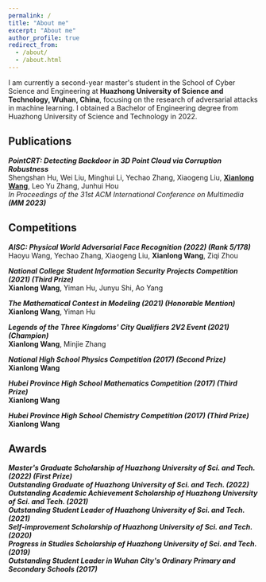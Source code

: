 ```yaml
---
permalink: /
title: "About me"
excerpt: "About me"
author_profile: true
redirect_from: 
  - /about/
  - /about.html
---
```


I am currently a second-year master's student in the School of Cyber Science and Engineering at **Huazhong University of Science and Technology, Wuhan, China**, focusing on the research of adversarial attacks in machine learning. I obtained a Bachelor of Engineering degree from Huazhong University of Science and Technology in 2022.


 

Publications
------
***PointCRT: Detecting Backdoor in 3D Point Cloud via Corruption Robustness***   
Shengshan Hu, Wei Liu, Minghui Li, Yechao Zhang, Xiaogeng Liu, <u>**Xianlong Wang**</u>, Leo Yu Zhang, Junhui Hou  
_In Proceedings of the 31st ACM International Conference on Multimedia **(MM 2023)**_

Competitions
------
***AISC: Physical World Adversarial Face Recognition (2022) (Rank 5/178)***  
Haoyu Wang, Yechao Zhang, Xiaogeng Liu, **Xianlong Wang**, Ziqi Zhou  

***National College Student Information Security Projects Competition (2021) (Third Prize)***  
**Xianlong Wang**, Yiman Hu, Junyu Shi, Ao Yang  

***The Mathematical Contest in Modeling (2021) (Honorable Mention)***  
**Xianlong Wang**, Yiman Hu  

***Legends of the Three Kingdoms' City Qualifiers 2V2 Event (2021) (Champion)***  
**Xianlong Wang**, Minjie Zhang  

***National High School Physics Competition (2017) (Second Prize)***  
**Xianlong Wang**  

***Hubei Province High School Mathematics Competition (2017) (Third Prize)***  
**Xianlong Wang**  

***Hubei Province High School Chemistry Competition (2017) (Third Prize)***  
**Xianlong Wang**  

Awards
------
***Master's Graduate Scholarship of Huazhong University of Sci. and Tech. (2022) (First Prize)***  
***Outstanding Graduate of Huazhong University of Sci. and Tech. (2022)***  
***Outstanding Academic Achievement Scholarship of Huazhong University of Sci. and Tech. (2021)***  
***Outstanding Student Leader of Huazhong University of Sci. and Tech. (2021)***  
***Self-improvement Scholarship of Huazhong University of Sci. and Tech. (2020)***  
***Progress in Studies Scholarship of Huazhong University of Sci. and Tech. (2019)***  
***Outstanding Student Leader in Wuhan City's Ordinary Primary and Secondary Schools (2017)***  





